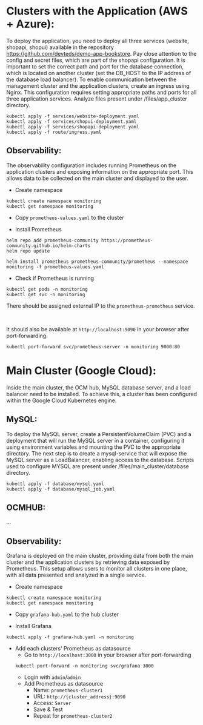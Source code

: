 # Clusters with the Application (AWS + Azure):
To deploy the application, you need to deploy all three services (website, shopapi, shopui) available in the repository https://github.com/devteds/demo-app-bookstore. Pay close attention to the config and secret files, which are part of the shopapi configuration. It is important to set the correct path and port for the database connection, which is located on another cluster (set the DB_HOST to the IP address of the database load balancer). To enable communication between the management cluster and the application clusters, create an ingress using Nginx. This configuration requires setting appropriate paths and ports for all three application services. Analyze files present under /files/app_cluster directory.

```
kubectl apply -f services/website-deployment.yaml
kubectl apply -f services/shopui-deployment.yaml
kubectl apply -f services/shopapi-deployment.yaml
kubectl apply -f route/ingress.yaml
```

## Observability:
The observability configuration includes running Prometheus on the application clusters and exposing information on the appropriate port. This allows data to be collected on the main cluster and displayed to the user.

- Create namespace
```
kubectl create namespace monitoring
kubectl get namespace monitoring
```

- Copy `prometheus-values.yaml` to the cluster

- Install Prometheus
```
helm repo add prometheus-community https://prometheus-community.github.io/helm-charts
helm repo update

helm install prometheus prometheus-community/prometheus --namespace monitoring -f prometheus-values.yaml
```

- Check if Prometheus is running
```
kubectl get pods -n monitoring
kubectl get svc -n monitoring
```

There should be assigned external IP to the `prometheus-prometheus` service.

<br>

It should also be available at `http://localhost:9090` in your browser after port-forwarding.
```
kubectl port-forward svc/prometheus-server -n monitoring 9000:80
```

# Main Cluster (Google Cloud):
Inside the main cluster, the OCM hub, MySQL database server, and a load balancer need to be installed. To achieve this, a cluster has been configured within the Google Cloud Kubernetes engine.

## MySQL:
To deploy the MySQL server, create a PersistentVolumeClaim (PVC) and a deployment that will run the MySQL server in a container, configuring it using environment variables and mounting the PVC to the appropriate directory. The next step is to create a mysql-service that will expose the MySQL server as a LoadBalancer, enabling access to the database. Scripts used to configure MYSQL are present under /files/main_cluster/database directory.

```
kubectl apply -f database/mysql.yaml
kubectl apply -f database/mysql_job.yaml
```

## OCMHUB:
...

## Observability:
Grafana is deployed on the main cluster, providing data from both the main cluster and the application clusters by retrieving data exposed by Prometheus. This setup allows users to monitor all clusters in one place, with all data presented and analyzed in a single service.

- Create namespace
```
kubectl create namespace monitoring
kubectl get namespace monitoring
```

- Copy `grafana-hub.yaml` to the hub cluster

- Install Grafana
```
kubectl apply -f grafana-hub.yaml -n monitoring
```

- Add each clusters' Prometheus as datasource
    - Go to `http://localhost:3000` in your browser after port-forwarding
    ```
    kubectl port-forward -n monitoring svc/grafana 3000
    ```
    - Login with `admin`/`admin`
    - Add Prometheus as datasource
        - Name: `prometheus-cluster1`
        - URL: `http://{cluster_address}:9090`
        - Access: `Server`
        - Save & Test
        - Repeat for `prometheus-cluster2`

